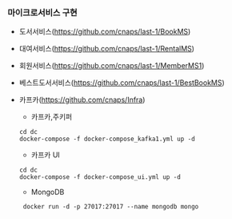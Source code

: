 ### 마이크로서비스 구현
- 도서서비스(https://github.com/cnaps/last-1/BookMS)
- 대여서비스(https://github.com/cnaps/last-1/RentalMS)
- 회원서비스(https://github.com/cnaps/last-1/MemberMS1)
- 베스트도서서비스(https://github.com/cnaps/last-1/BestBookMS)


- 카프카(https://github.com/cnaps/Infra)
  
  - 카프카,주키퍼
  ```
  cd dc
  docker-compose -f docker-compose_kafka1.yml up -d
  ```
  - 카프카 UI
  ```
  cd dc
  docker-compose -f docker-compose_ui.yml up -d
  ```
   - MongoDB
  ```
   docker run -d -p 27017:27017 --name mongodb mongo
  ```
